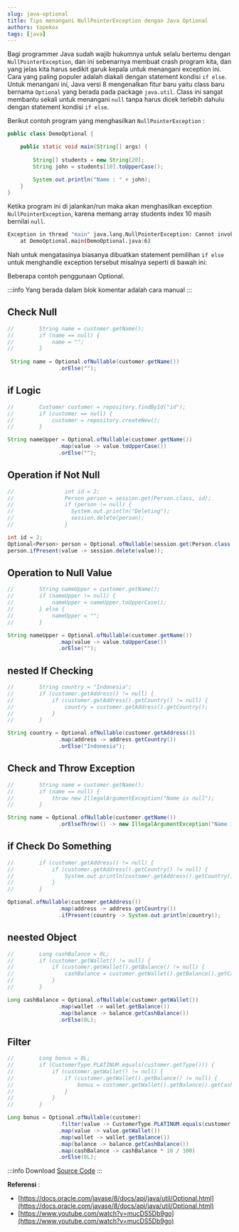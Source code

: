 ```yaml
---
slug: java-optional
title: Tips menangani NullPointerException dengan Java Optional
authors: topekox
tags: [java]
---
```


Bagi programmer Java sudah wajib hukumnya untuk selalu bertemu dengan `NullPointerException`, dan ini sebenarnya membuat crash program kita, dan yang jelas kita harus sedikit garuk kepala untuk menangani exception ini. Cara yang paling populer adalah diakali dengan statement kondisi `if else`. Untuk menangani ini, Java versi 8 mengenalkan fitur baru yaitu class baru bernama `Optional` yang berada pada package `java.util`. Class ini sangat membantu sekali untuk menangani `null` tanpa harus dicek terlebih dahulu dengan statement kondisi `if else`. 

<!--truncate-->

Berikut contoh program yang menghasilkan `NullPointerException` :

```java title="DemoOptional.java"
public class DemoOptional {

    public static void main(String[] args) {
        
        String[] students = new String[20];
	    String john = students[10].toUpperCase();

        System.out.println("Name : " + john);        
    }
}
```

Ketika program ini di jalankan/run maka akan menghasilkan exception `NullPointerException`, karena memang array students index 10 masih bernilai `null`.

```bash
Exception in thread "main" java.lang.NullPointerException: Cannot invoke "String.toUpperCase()" because "<local1>[10]" is null
	at DemoOptional.main(DemoOptional.java:6)
```

Nah untuk mengatasinya biasanya dibuatkan statement pemilihan `if else` untuk menghandle exception tersebut misalnya seperti di bawah ini:


Beberapa contoh penggunaan Optional.

:::info
Yang berada dalam blok komentar adalah cara manual
:::

## Check Null

```java
//        String name = customer.getName();
//        if (name == null) {
//            name = "";
//        }
    
 String name = Optional.ofNullable(customer.getName())
                .orElse("");
```

## if Logic

```java
//        Customer customer = repository.findById("id");
//        if (customer == null) {
//            customer = repository.createNew();
//        }

String nameUpper = Optional.ofNullable(customer.getName())
                .map(value -> value.toUpperCase())
                .orElse("");
```

## Operation if Not Null

```java
//                int id = 2;
//                Person person = session.get(Person.class, id);
//                if (person != null) {
//                  System.out.println("Deleting");
//                  session.delete(person);
//                }

int id = 2;
Optional<Person> person = Optional.ofNullable(session.get(Person.class, id));
person.ifPresent(value -> session.delete(value));
```

## Operation to Null Value

```java
//        String nameUpper = customer.getName();
//        if (nameUpper != null) {
//            nameUpper = nameUpper.toUpperCase();
//        } else {
//            nameUpper = "";
//        }

String nameUpper = Optional.ofNullable(customer.getName())
                .map(value -> value.toUpperCase())
                .orElse("");
```

## nested If Checking

```java
//        String country = "Indonesia";
//        if (customer.getAddress() != null) {
//            if (customer.getAddress().getCountry() != null) {
//                country = customer.getAddress().getCountry();
//            }
//        }

String country = Optional.ofNullable(customer.getAddress())
                .map(address -> address.getCountry())
                .orElse("Indonesia");

```

## Check and Throw Exception

```java
//        String name = customer.getName();
//        if (name == null) {
//            throw new IllegalArgumentException("Name is null");
//        }

String name = Optional.ofNullable(customer.getName())
                .orElseThrow(() -> new IllegalArgumentException("Name is null"));
```

## if Check Do Something

```java
//        if (customer.getAddress() != null) {
//            if (customer.getAddress().getCountry() != null) {
//                System.out.println(customer.getAddress().getCountry());
//            }
//        }

Optional.ofNullable(customer.getAddress())
                .map(address -> address.getCountry())
                .ifPresent(country -> System.out.println(country));

```

## neested Object

```java
//        Long cashBalance = 0L;
//        if (customer.getWallet() != null) {
//            if (customer.getWallet().getBalance() != null) {
//                cashBalance = customer.getWallet().getBalance().getCashBalance();
//            }
//        }

Long cashBalance = Optional.ofNullable(customer.getWallet())
                .map(wallet -> wallet.getBalance())
                .map(balance -> balance.getCashBalance())
                .orElse(0L);
```

## Filter

```java
//        Long bonus = 0L;
//        if (CustomerType.PLATINUM.equals(customer.getType())) {
//            if (customer.getWallet() != null) {
//                if (customer.getWallet().getBalance() != null) {
//                    bonus = customer.getWallet().getBalance().getCashBalance() * 10 / 100;
//                }
//            }
//        }

Long bonus = Optional.ofNullable(customer)
                .filter(value -> CustomerType.PLATINUM.equals(customer.getType()))
                .map(value -> value.getWallet())
                .map(wallet -> wallet.getBalance())
                .map(balance -> balance.getCashBalance())
                .map(cashBalance -> cashBalance * 10 / 100)
                .orElse(0L);
```

:::info
Download [Source Code](https://github.com/TopekoX/java-optional-demo)
:::

**Referensi** :
* [https://docs.oracle.com/javase/8/docs/api/java/util/Optional.html](https://docs.oracle.com/javase/8/docs/api/java/util/Optional.html)
* [https://www.youtube.com/watch?v=mucDS5Db9go](https://www.youtube.com/watch?v=mucDS5Db9go)
